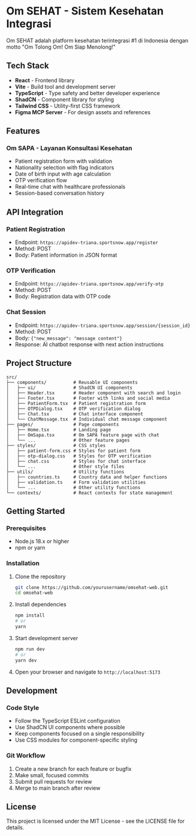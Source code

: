 # Om SEHAT - Sistem Kesehatan Integrasi

Om SEHAT adalah platform kesehatan terintegrasi #1 di Indonesia dengan motto "Om Tolong Om! Om Siap Menolong!"

## Tech Stack

- **React** - Frontend library
- **Vite** - Build tool and development server
- **TypeScript** - Type safety and better developer experience
- **ShadCN** - Component library for styling
- **Tailwind CSS** - Utility-first CSS framework
- **Figma MCP Server** - For design assets and references

## Features

### Om SAPA - Layanan Konsultasi Kesehatan
- Patient registration form with validation
- Nationality selection with flag indicators
- Date of birth input with age calculation
- OTP verification flow
- Real-time chat with healthcare professionals
- Session-based conversation history

## API Integration

### Patient Registration
- Endpoint: `https://apidev-triana.sportsnow.app/register`
- Method: POST
- Body: Patient information in JSON format

### OTP Verification
- Endpoint: `https://apidev-triana.sportsnow.app/verify-otp`
- Method: POST
- Body: Registration data with OTP code

### Chat Session
- Endpoint: `https://apidev-triana.sportsnow.app/session/{session_id}`
- Method: POST
- Body: `{"new_message": "message content"}`
- Response: AI chatbot response with next action instructions

## Project Structure

```
src/
├── components/          # Reusable UI components
│   ├── ui/              # ShadCN UI components
│   ├── Header.tsx       # Header component with search and login
│   ├── Footer.tsx       # Footer with links and social media
│   ├── PatientForm.tsx  # Patient registration form
│   ├── OTPDialog.tsx    # OTP verification dialog
│   ├── Chat.tsx         # Chat interface component
│   └── ChatMessage.tsx  # Individual chat message component
├── pages/               # Page components
│   ├── Home.tsx         # Landing page
│   ├── OmSapa.tsx       # Om SAPA feature page with chat
│   └── ...              # Other feature pages
├── styles/              # CSS styles
│   ├── patient-form.css # Styles for patient form
│   ├── otp-dialog.css   # Styles for OTP verification
│   ├── chat.css         # Styles for chat interface
│   └── ...              # Other style files
├── utils/               # Utility functions
│   ├── countries.ts     # Country data and helper functions
│   ├── validation.ts    # Form validation utilities
│   └── ...              # Other utility functions
└── contexts/            # React contexts for state management
```

## Getting Started

### Prerequisites
- Node.js 18.x or higher
- npm or yarn

### Installation
1. Clone the repository
   ```bash
   git clone https://github.com/yourusername/omsehat-web.git
   cd omsehat-web
   ```

2. Install dependencies
   ```bash
   npm install
   # or
   yarn
   ```

3. Start development server
   ```bash
   npm run dev
   # or
   yarn dev
   ```

4. Open your browser and navigate to `http://localhost:5173`

## Development

### Code Style
- Follow the TypeScript ESLint configuration
- Use ShadCN UI components where possible
- Keep components focused on a single responsibility
- Use CSS modules for component-specific styling

### Git Workflow
1. Create a new branch for each feature or bugfix
2. Make small, focused commits
3. Submit pull requests for review
4. Merge to main branch after review

## License
This project is licensed under the MIT License - see the LICENSE file for details.
